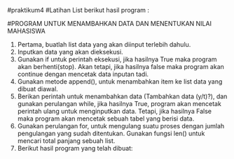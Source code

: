 #praktikum4
#Latihan List
berikut hasil program :


#PROGRAM UNTUK MENAMBAHKAN DATA DAN MENENTUKAN NILAI MAHASISWA 
1.	Pertama, buatlah list data yang akan diinput terlebih dahulu.
2.	Inputkan data yang akan dieksekusi.
3.	Gunakan if untuk perintah eksekusi, jika hasilnya True maka program akan berhenti(stop). Akan tetapi, jika hasilnya false maka program akan continue dengan mencetak data inputan tadi.
4.	Gunakan metode append(), untuk menambahkan item ke list data yang dibuat diawal.
5.	Berikan perintah untuk menambahkan data (Tambahkan data (y/t)?), dan gunakan perulangan while, jika hasilnya True, program akan mencetak perintah ulang untuk menginputkan data. Tetapi, jika hasilnya False maka program akan mencetak sebuah tabel yang berisi data.
6.	Gunakan perulangan for, untuk mengulang suatu proses dengan jumlah pengulangan yang sudah ditentukan. Gunakan fungsi len() untuk mencari total panjang sebuah list.
7.	Berikut hasil program yang telah dibuat:
